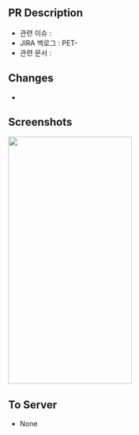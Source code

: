 ## PR Description
- 관련 이슈 : 
- JIRA 백로그 : PET-
- 관련 문서 : 
## Changes
- 
## Screenshots
<img src="" width="250" height="500"/>

## To Server
- None

